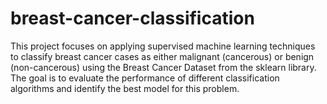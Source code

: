 # breast-cancer-classification
This project focuses on applying supervised machine learning techniques to classify breast cancer cases as either malignant (cancerous) or benign (non-cancerous) using the Breast Cancer Dataset from the sklearn library. The goal is to evaluate the performance of different classification algorithms and identify the best model for this problem.
